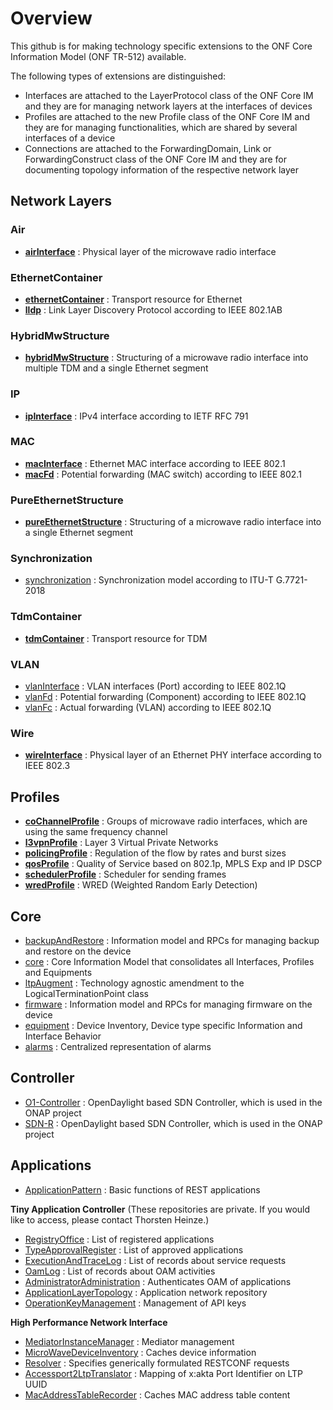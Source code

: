 # Overview
This github is for making technology specific extensions to the ONF Core Information Model (ONF TR-512) available.

The following types of extensions are distinguished:
- Interfaces are attached to the LayerProtocol class of the ONF Core IM and they are for managing network layers at the interfaces of devices
- Profiles are attached to the new Profile class of the ONF Core IM and they are for managing functionalities, which are shared by several interfaces of a device
- Connections are attached to the ForwardingDomain, Link or ForwardingConstruct class of the ONF Core IM and they are for documenting topology information of the respective network layer

## Network Layers

### Air
* [**airInterface**](../../../airInterface) : Physical layer of the microwave radio interface

### EthernetContainer
- [**ethernetContainer**](../../../ethernetContainer) : Transport resource for Ethernet
- [**lldp**](../../../lldp) : Link Layer Discovery Protocol according to IEEE 802.1AB

### HybridMwStructure
* [**hybridMwStructure**](../../../hybridMwStructure) : Structuring of a microwave radio interface into multiple TDM and a single Ethernet segment

### IP
- [**ipInterface**](../../../ipInterface) : IPv4 interface according to IETF RFC 791

### MAC
- [**macInterface**](../../../macInterface) : Ethernet MAC interface according to IEEE 802.1
- [**macFd**](../../../macFd) : Potential forwarding (MAC switch) according to IEEE 802.1

### PureEthernetStructure
- [**pureEthernetStructure**](../../../pureEthernetStructure) : Structuring of a microwave radio interface into a single Ethernet segment

### Synchronization
- [synchronization](../../../synchronization) : Synchronization model according to ITU-T G.7721-2018

### TdmContainer
- [**tdmContainer**](../../../tdmContainer) : Transport resource for TDM

### VLAN
- [vlanInterface](../../../vlanInterface) : VLAN interfaces (Port) according to IEEE 802.1Q
- [vlanFd](../../../vlanFd) : Potential forwarding (Component) according to IEEE 802.1Q
- [vlanFc](../../../vlanFc) : Actual forwarding (VLAN) according to IEEE 802.1Q

### Wire
- [**wireInterface**](../../../wireInterface) : Physical layer of an Ethernet PHY interface according to IEEE 802.3

## Profiles
- [**coChannelProfile**](../../../coChannelProfile) : Groups of microwave radio interfaces, which are using the same frequency channel
- [**l3vpnProfile**](../../../l3vpnProfile) : Layer 3 Virtual Private Networks
- [**policingProfile**](../../../policingProfile) : Regulation of the flow by rates and burst sizes
- [**qosProfile**](../../../qosProfile) : Quality of Service based on 802.1p, MPLS Exp and IP DSCP
- [**schedulerProfile**](../../../schedulerProfile) : Scheduler for sending frames
- [**wredProfile**](../../../wredProfile) : WRED (Weighted Random Early Detection)

## Core
- [backupAndRestore](../../../backupAndRestore) : Information model and RPCs for managing backup and restore on the device
- [core](../../../core) : Core Information Model that consolidates all Interfaces, Profiles and Equipments
- [ltpAugment](../../../ltpAugment) : Technology agnostic amendment to the LogicalTerminationPoint class
- [firmware](../../../firmware) : Information model and RPCs for managing firmware on the device
- [equipment](../../../equipment) : Device Inventory, Device type specific Information and Interface Behavior
- [alarms](../../../alarms) : Centralized representation of alarms

## Controller
- [O1-Controller](../../../o1controller) : OpenDaylight based SDN Controller, which is used in the ONAP project
- [SDN-R](../../../o1controller) : OpenDaylight based SDN Controller, which is used in the ONAP project

## Applications
- [ApplicationPattern](../../../ApplicationPattern) : Basic functions of REST applications

**Tiny Application Controller**
(These repositories are private. If you would like to access, please contact Thorsten Heinze.)
- [RegistryOffice](../../../RegistryOffice) : List of registered applications
- [TypeApprovalRegister](../../../TypeApprovalRegister) : List of approved applications
- [ExecutionAndTraceLog](../../../ExecutionAndTraceLog) : List of records about service requests
- [OamLog](../../../OamLog) : List of records about OAM activities
- [AdministratorAdministration](../../../AdministratorAdministration) : Authenticates OAM of applications
- [ApplicationLayerTopology](../../../ApplicationLayerTopology) : Application network repository
- [OperationKeyManagement](../../../OperationKeyManagement) : Management of API keys

**High Performance Network Interface**
- [MediatorInstanceManager](../../../MediatorInstanceManager) : Mediator management
- [MicroWaveDeviceInventory](../../../MicroWaveDeviceInventory) : Caches device information
- [Resolver](../../../Resolver) : Specifies generically formulated RESTCONF requests
- [Accessport2LtpTranslator](../../../Accessport2LtpTranslator) : Mapping of x:akta Port Identifier on LTP UUID
- [MacAddressTableRecorder](../../../MacAddressTableRecorder) : Caches MAC address table content
